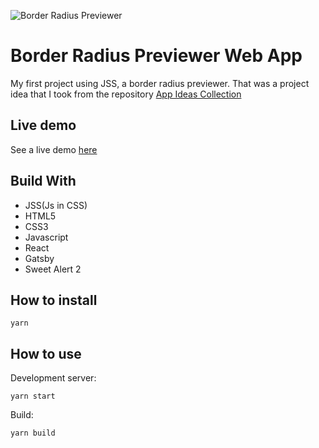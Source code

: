 ![Border Radius Previewer](https://rqueiroz.netlify.com/static/border-radius-c1f000bb8a904e4800a066bfca55f3ca.jpg)
#  Border Radius Previewer Web App

My first project using JSS, a border radius previewer. That was a project idea that I took from the repository [App Ideas Collection](https://github.com/florinpop17/app-ideas)

## Live demo
See a live demo [here](https://border-radius-previwer.netlify.com/)

## Build With

* JSS(Js in CSS)
* HTML5
* CSS3
* Javascript
* React
* Gatsby
* Sweet Alert 2

## How to install

```
yarn
```

## How to use

Development server:
```
yarn start
```

Build:
```
yarn build
```
